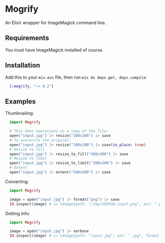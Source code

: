 # Mogrify

An Elixir wrapper for ImageMagick command line.

## Requirements

You must have ImageMagick installed of course.

## Installation

Add this to your `mix.exs` file, then run `mix do deps.get, deps.compile`:

```elixir
  {:mogrify, "~> 0.2"}
```

## Examples

Thumbnailing:

```elixir
  import Mogrify

  # This does operations on a copy of the file:
  open("input.jpg") |> resize("100x100") |> save
  # To overwrite the original:
  open("input.jpg") |> resize("100x100") |> save(in_place: true)
  # Resize to fill
  open("input.jpg") |> resize_to_fill("450x300") |> save
  # Resize to limit
  open("input.jpg") |> resize_to_limit("200x200") |> save
  # Extent
  open("input.jpg") |> extent("500x500") |> save
```

Converting:

```elixir
  import Mogrify

  image = open("input.jpg") |> format("png") |> save
  IO.inspect(image) # => %Image{path: "/tmp/568550-input.png", ext: ".png", format: "png", height: "292", width: "300"}
```

Getting info:

```elixir
  import Mogrify

  image = open("input.jpg") |> verbose
  IO.inspect(image) # => %Image{path: "input.jpg", ext: ".jpg", format: "jpeg", height: "292", width: "300"}
```
